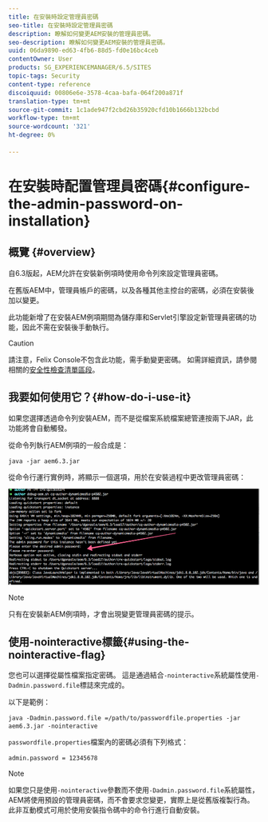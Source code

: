 ```yaml
---
title: 在安裝時設定管理員密碼
seo-title: 在安裝時設定管理員密碼
description: 瞭解如何變更AEM安裝的管理員密碼。
seo-description: 瞭解如何變更AEM安裝的管理員密碼。
uuid: 06da9890-ed63-4fb6-88d5-fd0e16bc4ceb
contentOwner: User
products: SG_EXPERIENCEMANAGER/6.5/SITES
topic-tags: Security
content-type: reference
discoiquuid: 00806e6e-3578-4caa-bafa-064f200a871f
translation-type: tm+mt
source-git-commit: 1c1ade947f2cbd26b35920cfd10b1666b132bcbd
workflow-type: tm+mt
source-wordcount: '321'
ht-degree: 0%

---
```



# 在安裝時配置管理員密碼{#configure-the-admin-password-on-installation}

## 概覽 {#overview}

自6.3版起，AEM允許在安裝新例項時使用命令列來設定管理員密碼。

在舊版AEM中，管理員帳戶的密碼，以及各種其他主控台的密碼，必須在安裝後加以變更。

此功能新增了在安裝AEM例項期間為儲存庫和Servlet引擎設定新管理員密碼的功能，因此不需在安裝後手動執行。

>[!CAUTION]
>
>請注意，Felix Console不包含此功能，需手動變更密碼。 如需詳細資訊，請參閱相關的[安全性檢查清單區段](/help/sites-administering/security-checklist.md#change-default-passwords-for-the-aem-and-osgi-console-admin-accounts)。

## 我要如何使用它？{#how-do-i-use-it}

如果您選擇透過命令列安裝AEM，而不是從檔案系統檔案總管連按兩下JAR，此功能將會自動觸發。

從命令列執行AEM例項的一般合成是：

```shell
java -jar aem6.3.jar
```

從命令行運行實例時，將顯示一個選項，用於在安裝過程中更改管理員密碼：

![chlimage_1-116](assets/chlimage_1-116a.png)

>[!NOTE]
>
>只有在安裝新AEM例項時，才會出現變更管理員密碼的提示。

## 使用-nointeractive標籤{#using-the-nointeractive-flag}

您也可以選擇從屬性檔案指定密碼。 這是通過結合`-nointeractive`系統屬性使用`-Dadmin.password.file`標誌來完成的。

以下是範例：

```shell
java -Dadmin.password.file =/path/to/passwordfile.properties -jar aem6.3.jar -nointeractive
```

`passwordfile.properties`檔案內的密碼必須有下列格式：

```xml
admin.password = 12345678
```

>[!NOTE]
>
>如果您只是使用`-nointeractive`參數而不使用`-Dadmin.password.file`系統屬性，AEM將使用預設的管理員密碼，而不會要求您變更，實際上是從舊版複製行為。 此非互動模式可用於使用安裝指令碼中的命令行進行自動安裝。

